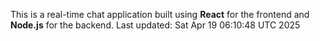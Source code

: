 This is a real-time chat application built using **React** for the frontend and **Node.js** for the backend.
Last updated: Sat Apr 19 06:10:48 UTC 2025
